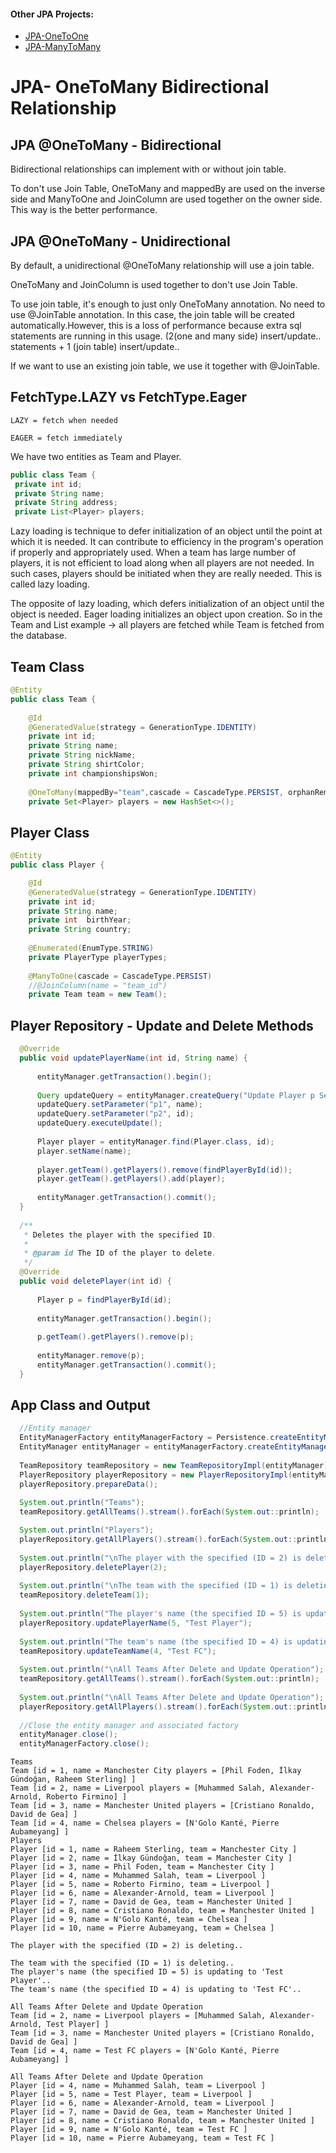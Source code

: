 #### Other JPA Projects:
- [JPA-OneToOne](https://github.com/levent-yavuz/JPA-OneToOne)
- [JPA-ManyToMany](https://github.com/levent-yavuz/JPA-ManyToMany)

# JPA- OneToMany Bidirectional Relationship

## JPA @OneToMany - Bidirectional

Bidirectional relationships can implement with or without join table.

To don't use Join Table, OneToMany and mappedBy are used on the inverse side and ManyToOne and JoinColumn are used together on the owner side. This way is the better performance.


## JPA @OneToMany - Unidirectional

By default, a unidirectional @OneToMany relationship will use a join table.

OneToMany and JoinColumn is used together to don't use Join Table.

To use join table, it's enough to just only OneToMany annotation. No need to use @JoinTable annotation. In this case, the join table will be created automatically.However, this is a loss of performance because extra sql statements are running in this usage. (2(one and many side) insert/update.. statements + 1 (join table) insert/update..

If we want to use an existing join table, we use it together with @JoinTable.

## FetchType.LAZY vs FetchType.Eager
```
LAZY = fetch when needed

EAGER = fetch immediately
```
We have two entities as Team and Player.
```java
public class Team {
 private int id;
 private String name;
 private String address;
 private List<Player> players;
```
Lazy loading is technique to defer initialization of an object until the point at which it is needed. It can contribute to efficiency in the program's operation if properly and appropriately used. When a team has large number of players, it is not efficient to load along when all players are not needed. In such cases, players should be initiated when they are really needed. This is called lazy loading.

The opposite of lazy loading, which defers initialization of an object until the object is needed. 
Eager loading initializes an object upon creation. So in the Team and List<Player> example -> all players are fetched while Team is fetched from the database.

## Team Class
```java
@Entity
public class Team {
	
	@Id
	@GeneratedValue(strategy = GenerationType.IDENTITY)
	private int id;
	private String name;
	private String nickName;
	private String shirtColor;
	private int championshipsWon;
	
	@OneToMany(mappedBy="team",cascade = CascadeType.PERSIST, orphanRemoval = true)
	private Set<Player> players = new HashSet<>();
```
## Player Class
```java
@Entity
public class Player {

	@Id
	@GeneratedValue(strategy = GenerationType.IDENTITY)
	private int id;
	private String name;
	private int  birthYear;
	private String country;
	
	@Enumerated(EnumType.STRING)
	private PlayerType playerTypes;
	
	@ManyToOne(cascade = CascadeType.PERSIST)
	//@JoinColumn(name = "team_id")
	private Team team = new Team();
 ``` 
  ## Player Repository - Update and Delete Methods
  ```java
	@Override
	public void updatePlayerName(int id, String name) {
		
		entityManager.getTransaction().begin();
		
		Query updateQuery = entityManager.createQuery("Update Player p Set p.name =:p1 where p.id =:p2",Player.class);
		updateQuery.setParameter("p1", name);
		updateQuery.setParameter("p2", id);
		updateQuery.executeUpdate();
		
		Player player = entityManager.find(Player.class, id);
		player.setName(name);
		
		player.getTeam().getPlayers().remove(findPlayerById(id));
		player.getTeam().getPlayers().add(player);
		
		entityManager.getTransaction().commit();
	}
	
	/**
     * Deletes the player with the specified ID.
     *
     * @param id The ID of the player to delete.
     */
	@Override
	public void deletePlayer(int id) {
		
		Player p = findPlayerById(id);
		
		entityManager.getTransaction().begin();
		
		p.getTeam().getPlayers().remove(p);
		
		entityManager.remove(p);
		entityManager.getTransaction().commit();	
	}
  ```
  ## App Class and Output
  ```java
 	//Entity manager
	EntityManagerFactory entityManagerFactory = Persistence.createEntityManagerFactory("JPAOneToManyUnit");
	EntityManager entityManager = entityManagerFactory.createEntityManager();
	
	TeamRepository teamRepository = new TeamRepositoryImpl(entityManager);
	PlayerRepository playerRepository = new PlayerRepositoryImpl(entityManager);	
	playerRepository.prepareData();
		
	System.out.println("Teams");
	teamRepository.getAllTeams().stream().forEach(System.out::println);

	System.out.println("Players");
	playerRepository.getAllPlayers().stream().forEach(System.out::println);
		
	System.out.println("\nThe player with the specified (ID = 2) is deleting..");
	playerRepository.deletePlayer(2);
		
	System.out.println("\nThe team with the specified (ID = 1) is deleting..");
	teamRepository.deleteTeam(1);
		
	System.out.println("The player's name (the specified ID = 5) is updating to 'Test Player'..");
	playerRepository.updatePlayerName(5, "Test Player");
		
	System.out.println("The team's name (the specified ID = 4) is updating to 'Test FC'..");
	teamRepository.updateTeamName(4, "Test FC");
		
	System.out.println("\nAll Teams After Delete and Update Operation");
	teamRepository.getAllTeams().stream().forEach(System.out::println);
		
	System.out.println("\nAll Teams After Delete and Update Operation");
	playerRepository.getAllPlayers().stream().forEach(System.out::println);
		
	//Close the entity manager and associated factory
	entityManager.close();
	entityManagerFactory.close();
  ```
  ```
  Teams
Team [id = 1, name = Manchester City players = [Phil Foden, İlkay Gündoğan, Raheem Sterling] ]
Team [id = 2, name = Liverpool players = [Muhammed Salah, Alexander-Arnold, Roberto Firmino] ]
Team [id = 3, name = Manchester United players = [Cristiano Ronaldo, David de Gea] ]
Team [id = 4, name = Chelsea players = [N'Golo Kanté, Pierre Aubameyang] ]
Players
Player [id = 1, name = Raheem Sterling, team = Manchester City ]
Player [id = 2, name = İlkay Gündoğan, team = Manchester City ]
Player [id = 3, name = Phil Foden, team = Manchester City ]
Player [id = 4, name = Muhammed Salah, team = Liverpool ]
Player [id = 5, name = Roberto Firmino, team = Liverpool ]
Player [id = 6, name = Alexander-Arnold, team = Liverpool ]
Player [id = 7, name = David de Gea, team = Manchester United ]
Player [id = 8, name = Cristiano Ronaldo, team = Manchester United ]
Player [id = 9, name = N'Golo Kanté, team = Chelsea ]
Player [id = 10, name = Pierre Aubameyang, team = Chelsea ]

The player with the specified (ID = 2) is deleting..

The team with the specified (ID = 1) is deleting..
The player's name (the specified ID = 5) is updating to 'Test Player'..
The team's name (the specified ID = 4) is updating to 'Test FC'..

All Teams After Delete and Update Operation
Team [id = 2, name = Liverpool players = [Muhammed Salah, Alexander-Arnold, Test Player] ]
Team [id = 3, name = Manchester United players = [Cristiano Ronaldo, David de Gea] ]
Team [id = 4, name = Test FC players = [N'Golo Kanté, Pierre Aubameyang] ]

All Teams After Delete and Update Operation
Player [id = 4, name = Muhammed Salah, team = Liverpool ]
Player [id = 5, name = Test Player, team = Liverpool ]
Player [id = 6, name = Alexander-Arnold, team = Liverpool ]
Player [id = 7, name = David de Gea, team = Manchester United ]
Player [id = 8, name = Cristiano Ronaldo, team = Manchester United ]
Player [id = 9, name = N'Golo Kanté, team = Test FC ]
Player [id = 10, name = Pierre Aubameyang, team = Test FC ]
  ```
